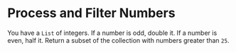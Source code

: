 # Process and Filter Numbers

You have a `List` of integers. If a number is odd, double it. If a number is even, half it. Return a subset of the collection with numbers greater than `25`.

